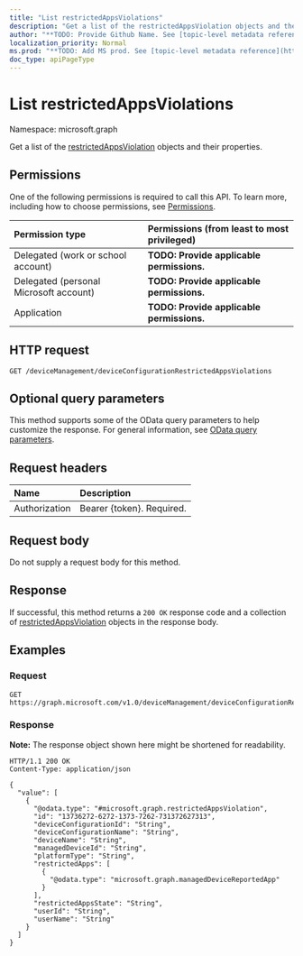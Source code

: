 ```yaml
---
title: "List restrictedAppsViolations"
description: "Get a list of the restrictedAppsViolation objects and their properties."
author: "**TODO: Provide Github Name. See [topic-level metadata reference](https://msgo.azurewebsites.net/add/document/guidelines/metadata.html#topic-level-metadata)**"
localization_priority: Normal
ms.prod: "**TODO: Add MS prod. See [topic-level metadata reference](https://msgo.azurewebsites.net/add/document/guidelines/metadata.html#topic-level-metadata)**"
doc_type: apiPageType
---
```


# List restrictedAppsViolations
Namespace: microsoft.graph



Get a list of the [restrictedAppsViolation](../resources/restrictedappsviolation.md) objects and their properties.

## Permissions
One of the following permissions is required to call this API. To learn more, including how to choose permissions, see [Permissions](/graph/permissions-reference).

|Permission type|Permissions (from least to most privileged)|
|:---|:---|
|Delegated (work or school account)|**TODO: Provide applicable permissions.**|
|Delegated (personal Microsoft account)|**TODO: Provide applicable permissions.**|
|Application|**TODO: Provide applicable permissions.**|

## HTTP request

<!-- {
  "blockType": "ignored"
}
-->
``` http
GET /deviceManagement/deviceConfigurationRestrictedAppsViolations
```

## Optional query parameters
This method supports some of the OData query parameters to help customize the response. For general information, see [OData query parameters](/graph/query-parameters).

## Request headers
|Name|Description|
|:---|:---|
|Authorization|Bearer {token}. Required.|

## Request body
Do not supply a request body for this method.

## Response

If successful, this method returns a `200 OK` response code and a collection of [restrictedAppsViolation](../resources/restrictedappsviolation.md) objects in the response body.

## Examples

### Request
<!-- {
  "blockType": "request",
  "name": "list_restrictedappsviolation"
}
-->
``` http
GET https://graph.microsoft.com/v1.0/deviceManagement/deviceConfigurationRestrictedAppsViolations
```


### Response
**Note:** The response object shown here might be shortened for readability.
<!-- {
  "blockType": "response",
  "truncated": true,
  "@odata.type": "Collection(microsoft.graph.restrictedAppsViolation)"
}
-->
``` http
HTTP/1.1 200 OK
Content-Type: application/json

{
  "value": [
    {
      "@odata.type": "#microsoft.graph.restrictedAppsViolation",
      "id": "13736272-6272-1373-7262-731372627313",
      "deviceConfigurationId": "String",
      "deviceConfigurationName": "String",
      "deviceName": "String",
      "managedDeviceId": "String",
      "platformType": "String",
      "restrictedApps": [
        {
          "@odata.type": "microsoft.graph.managedDeviceReportedApp"
        }
      ],
      "restrictedAppsState": "String",
      "userId": "String",
      "userName": "String"
    }
  ]
}
```

